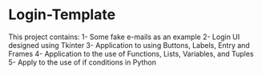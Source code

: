 # Login-Template
This project contains: 1- Some fake e-mails as an example 2- Login UI designed using Tkinter 3- Application to using Buttons, Labels, Entry and Frames 4- Application to the use of Functions, Lists, Variables, and Tuples 5- Apply to the use of if conditions in Python
